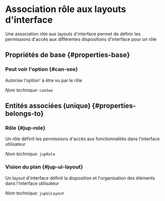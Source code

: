 # Association rôle aux layouts d'interface
<!--- THIS FILE IS GENERATED PLEASE DO NOT EDIT IT DIRECTLY --->

Une association rôle aux layouts d'interface permet de définir les permissions d'accès aux différentes dispositions d'interface pour un rôle

<OH code="jupRoleToJupUiLayout"/>






## Propriétés de base {#properties-base}
    
### Peut voir l'option {#can-see}

Autorise l'option' à être vu par le rôle

*Nom technique:* ```canSee```
<PH code="jupRoleToJupUiLayout:canSee"/>

    

## Entités associées (unique) {#properties-belongs-to}

### Rôle {#jup-role}

Un rôle définit les permissions d'accès aux fonctionnalités dans l'interface utilisateur

*Nom technique:* ```jupRole```
<PH code="jupRoleToJupUiLayout:jupRole"/>

### Vision du plan {#jup-ui-layout}

Un layout d'interface définit la disposition et l'organisation des éléments dans l'interface utilisateur

*Nom technique:* ```jupUiLayout```
<PH code="jupRoleToJupUiLayout:jupUiLayout"/>





